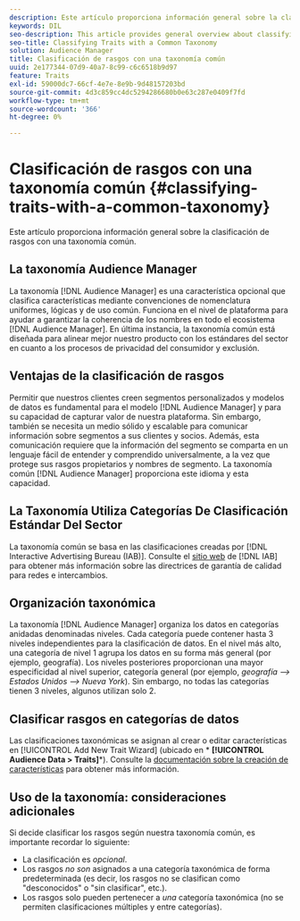 ```yaml
---
description: Este artículo proporciona información general sobre la clasificación de rasgos con una taxonomía común.
keywords: DIL
seo-description: This article provides general overview about classifying traits with a common taxonomy.
seo-title: Classifying Traits with a Common Taxonomy
solution: Audience Manager
title: Clasificación de rasgos con una taxonomía común
uuid: 2e177344-07d9-40a7-8c99-c6c6518b9d97
feature: Traits
exl-id: 59000dc7-66cf-4e7e-8e9b-9d48157203bd
source-git-commit: 4d3c859cc4dc5294286680b0e63c287e0409f7fd
workflow-type: tm+mt
source-wordcount: '366'
ht-degree: 0%

---
```


# Clasificación de rasgos con una taxonomía común {#classifying-traits-with-a-common-taxonomy}

Este artículo proporciona información general sobre la clasificación de rasgos con una taxonomía común.

## La taxonomía Audience Manager

<!-- c_common_taxonomy_about.xml -->

La taxonomía [!DNL Audience Manager] es una característica opcional que clasifica características mediante convenciones de nomenclatura uniformes, lógicas y de uso común. Funciona en el nivel de plataforma para ayudar a garantizar la coherencia de los nombres en todo el ecosistema [!DNL Audience Manager]. En última instancia, la taxonomía común está diseñada para alinear mejor nuestro producto con los estándares del sector en cuanto a los procesos de privacidad del consumidor y exclusión.

## Ventajas de la clasificación de rasgos

Permitir que nuestros clientes creen segmentos personalizados y modelos de datos es fundamental para el modelo [!DNL Audience Manager] y para su capacidad de capturar valor de nuestra plataforma. Sin embargo, también se necesita un medio sólido y escalable para comunicar información sobre segmentos a sus clientes y socios. Además, esta comunicación requiere que la información del segmento se comparta en un lenguaje fácil de entender y comprendido universalmente, a la vez que protege sus rasgos propietarios y nombres de segmento. La taxonomía común [!DNL Audience Manager] proporciona este idioma y esta capacidad.

## La Taxonomía Utiliza Categorías De Clasificación Estándar Del Sector

La taxonomía común se basa en las clasificaciones creadas por [!DNL Interactive Advertising Bureau (IAB)]. Consulte el [sitio web](https://www.iab.net/iab_products_and_industry_services/508676/ne_guidelines) de [!DNL IAB] para obtener más información sobre las directrices de garantía de calidad para redes e intercambios.

## Organización taxonómica

La taxonomía [!DNL Audience Manager] organiza los datos en categorías anidadas denominadas niveles. Cada categoría puede contener hasta 3 niveles independientes para la clasificación de datos. En el nivel más alto, una categoría de nivel 1 agrupa los datos en su forma más general (por ejemplo, geografía). Los niveles posteriores proporcionan una mayor especificidad al nivel superior, categoría general (por ejemplo, *geografía —> Estados Unidos —> Nueva York*). Sin embargo, no todas las categorías tienen 3 niveles, algunos utilizan solo 2.

## Clasificar rasgos en categorías de datos

Las clasificaciones taxonómicas se asignan al crear o editar características en [!UICONTROL Add New Trait Wizard] (ubicado en * **[!UICONTROL Audience Data > Traits]***). Consulte la [documentación sobre la creación de características](../../features/traits/create-onboarded-rule-based-traits.md) para obtener más información.

## Uso de la taxonomía: consideraciones adicionales

Si decide clasificar los rasgos según nuestra taxonomía común, es importante recordar lo siguiente:

* La clasificación es *opcional*.
* Los rasgos *no son* asignados a una categoría taxonómica de forma predeterminada (es decir, los rasgos no se clasifican como &quot;desconocidos&quot; o &quot;sin clasificar&quot;, etc.).
* Los rasgos solo pueden pertenecer a *una* categoría taxonómica (no se permiten clasificaciones múltiples y entre categorías).
